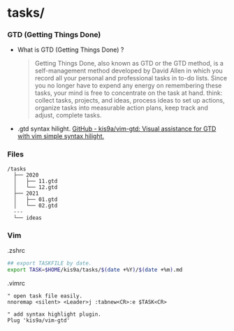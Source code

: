 # tasks/

### GTD (Getting Things Done)

- What is GTD (Getting Things Done) ?

  > Getting Things Done, also known as GTD or the GTD method, is a self-management method developed by David Allen in which you record all your personal and professional tasks in to-do lists. Since you no longer have to expend any energy on remembering these tasks, your mind is free to concentrate on the task at hand. think:
  > collect tasks, projects, and ideas,
  > process ideas to set up actions,
  > organize tasks into measurable action plans,
  > keep track and adjust,
  > complete tasks.

- .gtd syntax hilight. [GitHub - kis9a/vim-gtd: Visual assistance for GTD with vim simple syntax hilight.](https://github.com/kis9a/vim-gtd)

### Files

```
/tasks
  ├── 2020
  │   ├── 11.gtd
  │   └── 12.gtd
  ├── 2021
  │   ├── 01.gtd
  │   └── 02.gtd
  ---
  └── ideas

```

### Vim

.zshrc

```sh
## export TASKFILE by date.
export TASK=$HOME/kis9a/tasks/$(date +%Y)/$(date +%m).md
```

.vimrc

```vim
" open task file easily.
nnoremap <silent> <Leader>j :tabnew<CR>:e $TASK<CR>

" add syntax highlight plugin.
Plug 'kis9a/vim-gtd'
```
